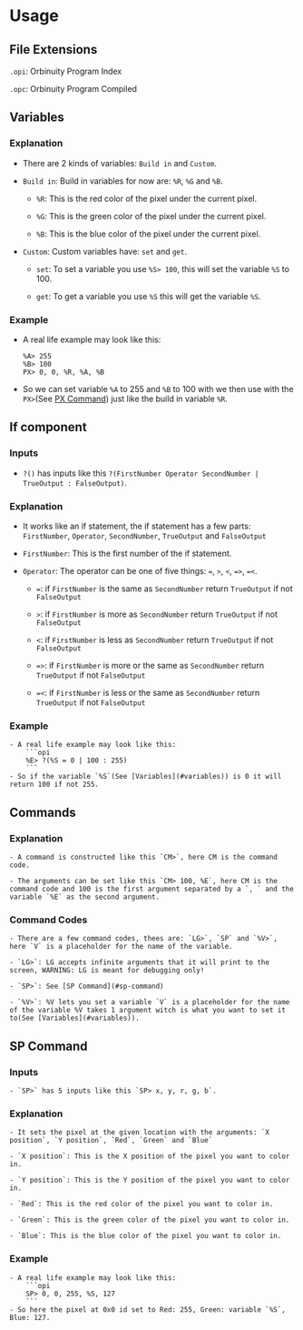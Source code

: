 # Usage

## File Extensions

`.opi`: Orbinuity Program Index

`.opc`: Orbinuity Program Compiled

## Variables

### Explanation

- There are 2 kinds of variables: `Build in` and `Custom`.

- `Build in`: Build in variables for now are: `%R`, `%G` and `%B`.

    - `%R`: This is the red color of the pixel under the current pixel.

    - `%G`: This is the green color of the pixel under the current pixel.

    - `%B`: This is the blue color of the pixel under the current pixel.

- `Custom`: Custom variables have: `set` and `get`.

    - `set`: To set a variable you use `%S> 100`, this will set the variable `%S` to 100.

    - `get`: To get a variable you use `%S` this will get the variable `%S`.

### Example

- A real life example may look like this: 
    ```opi
    %A> 255
    %B> 100
    PX> 0, 0, %R, %A, %B
    ```

- So we can set variable `%A` to 255 and `%B` to 100 with we then use with the `PX>`(See [PX Command](#commands)) just like the build in variable `%R`.

## If component

### Inputs

- `?()` has inputs like this `?(FirstNumber Operator SecondNumber | TrueOutput : FalseOutput)`.

### Explanation

- It works like an if statement, the if statement has a few parts: `FirstNumber`, `Operator`, `SecondNumber`, `TrueOutput` and `FalseOutput`

- `FirstNumber`: This is the first number of the if 
statement.

- `Operator`: The operator can be one of five things: `=`, `>`, `<`, `=>`, `=<`.

    - `=`: if `FirstNumber` is the same as `SecondNumber` return `TrueOutput` if not `FalseOutput`

    - `>`: if `FirstNumber` is more as `SecondNumber` return `TrueOutput` if not `FalseOutput`
    
    - `<`: if `FirstNumber` is less as `SecondNumber` return `TrueOutput` if not `FalseOutput`

    - `=>`: if `FirstNumber` is more or the same as `SecondNumber` return `TrueOutput` if not `FalseOutput`

    - `=<`: if `FirstNumber` is less or the same as `SecondNumber` return `TrueOutput` if not `FalseOutput`

### Example

    - A real life example may look like this: 
        ```opi
        %E> ?(%S = 0 | 100 : 255)
        ```
    - So if the variable `%S`(See [Variables](#variables)) is 0 it will return 100 if not 255.

## Commands

### Explanation

    - A command is constructed like this `CM>`, here CM is the command code.

    - The arguments can be set like this `CM> 100, %E`, here CM is the command code and 100 is the first argument separated by a `, ` and the variable `%E` as the second argument.

### Command Codes

    - There are a few command codes, thees are: `LG>`, `SP` and `%V>`, here `V` is a placeholder for the name of the variable.

    - `LG>`: LG accepts infinite arguments that it will print to the screen, WARNING: LG is meant for debugging only!
    
    - `SP>`: See [SP Command](#sp-command)

    - `%V>`: %V lets you set a variable `V` is a placeholder for the name of the variable %V takes 1 argument witch is what you want to set it to(See [Variables](#variables)).

## SP Command

### Inputs

    - `SP>` has 5 inputs like this `SP> x, y, r, g, b`.

### Explanation

    - It sets the pixel at the given location with the arguments: `X position`, `Y position`, `Red`, `Green` and `Blue`

    - `X position`: This is the X position of the pixel you want to color in.

    - `Y position`: This is the Y position of the pixel you want to color in.

    - `Red`: This is the red color of the pixel you want to color in.

    - `Green`: This is the green color of the pixel you want to color in.

    - `Blue`: This is the blue color of the pixel you want to color in.

### Example

    - A real life example may look like this: 
        ```opi
        SP> 0, 0, 255, %S, 127
        ```
    - So here the pixel at 0x0 id set to Red: 255, Green: variable `%S`, Blue: 127.